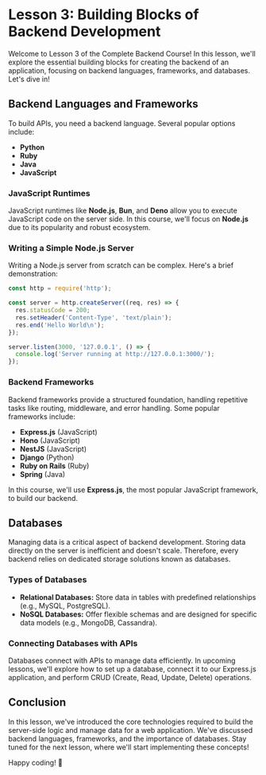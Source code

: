# Lesson 3: Building Blocks of Backend Development

Welcome to Lesson 3 of the Complete Backend Course! In this lesson, we'll explore the essential building blocks for creating the backend of an application, focusing on backend languages, frameworks, and databases. Let's dive in!

## Backend Languages and Frameworks

To build APIs, you need a backend language. Several popular options include:

- **Python**
- **Ruby**
- **Java**
- **JavaScript**

### JavaScript Runtimes

JavaScript runtimes like **Node.js**, **Bun**, and **Deno** allow you to execute JavaScript code on the server side. In this course, we'll focus on **Node.js** due to its popularity and robust ecosystem.

### Writing a Simple Node.js Server

Writing a Node.js server from scratch can be complex. Here's a brief demonstration:

```javascript
const http = require('http');

const server = http.createServer((req, res) => {
  res.statusCode = 200;
  res.setHeader('Content-Type', 'text/plain');
  res.end('Hello World\n');
});

server.listen(3000, '127.0.0.1', () => {
  console.log('Server running at http://127.0.0.1:3000/');
});
```

### Backend Frameworks

Backend frameworks provide a structured foundation, handling repetitive tasks like routing, middleware, and error handling. Some popular frameworks include:

- **Express.js** (JavaScript)
- **Hono** (JavaScript)
- **NestJS** (JavaScript)
- **Django** (Python)
- **Ruby on Rails** (Ruby)
- **Spring** (Java)

In this course, we'll use **Express.js**, the most popular JavaScript framework, to build our backend.

## Databases

Managing data is a critical aspect of backend development. Storing data directly on the server is inefficient and doesn't scale. Therefore, every backend relies on dedicated storage solutions known as databases.

### Types of Databases

- **Relational Databases:** Store data in tables with predefined relationships (e.g., MySQL, PostgreSQL).
- **NoSQL Databases:** Offer flexible schemas and are designed for specific data models (e.g., MongoDB, Cassandra).

### Connecting Databases with APIs

Databases connect with APIs to manage data efficiently. In upcoming lessons, we'll explore how to set up a database, connect it to our Express.js application, and perform CRUD (Create, Read, Update, Delete) operations.

## Conclusion

In this lesson, we've introduced the core technologies required to build the server-side logic and manage data for a web application. We've discussed backend languages, frameworks, and the importance of databases. Stay tuned for the next lesson, where we'll start implementing these concepts!

Happy coding! 🚀
